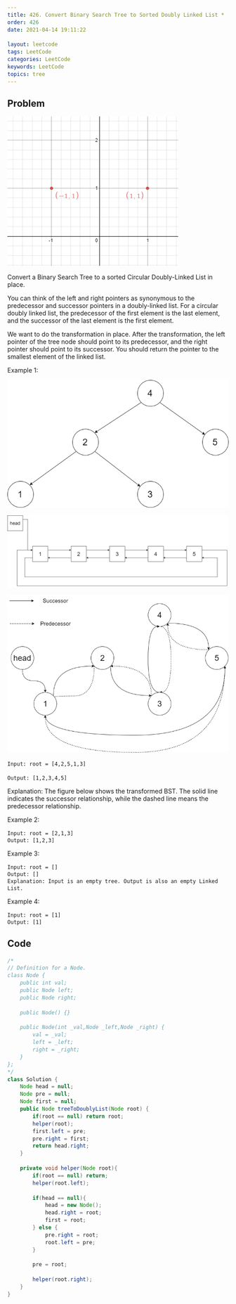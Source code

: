 ```yaml
---
title: 426. Convert Binary Search Tree to Sorted Doubly Linked List *
order: 426
date: 2021-04-14 19:11:22

layout: leetcode
tags: LeetCode
categories: LeetCode
keywords: LeetCode
topics: tree
---
```


## Problem

![image tooltip here](./assets/356-1.png)

Convert a Binary Search Tree to a sorted Circular Doubly-Linked List in place.

You can think of the left and right pointers as synonymous to the predecessor and successor pointers in a doubly-linked list. For a circular doubly linked list, the predecessor of the first element is the last element, and the successor of the last element is the first element.

We want to do the transformation in place. After the transformation, the left pointer of the tree node should point to its predecessor, and the right pointer should point to its successor. You should return the pointer to the smallest element of the linked list.

Example 1:

![image tooltip here](./assets/426-1.png)

![image tooltip here](./assets/426-2.png)

![image tooltip here](./assets/426-3.png)

```
Input: root = [4,2,5,1,3]

Output: [1,2,3,4,5]
```

Explanation: The figure below shows the transformed BST. The solid line indicates the successor relationship, while the dashed line means the predecessor relationship.

Example 2:

```
Input: root = [2,1,3]
Output: [1,2,3]
```

Example 3:

```
Input: root = []
Output: []
Explanation: Input is an empty tree. Output is also an empty Linked List.
```

Example 4:

```
Input: root = [1]
Output: [1]
```

## Code

```java
/*
// Definition for a Node.
class Node {
    public int val;
    public Node left;
    public Node right;

    public Node() {}

    public Node(int _val,Node _left,Node _right) {
        val = _val;
        left = _left;
        right = _right;
    }
};
*/
class Solution {
    Node head = null;
    Node pre = null;
    Node first = null;
    public Node treeToDoublyList(Node root) {
        if(root == null) return root;
        helper(root);
        first.left = pre;
        pre.right = first;
        return head.right;
    }

    private void helper(Node root){
        if(root == null) return;
        helper(root.left);

        if(head == null){
            head = new Node();
            head.right = root;
            first = root;
        } else {
            pre.right = root;
            root.left = pre;
        }

        pre = root;

        helper(root.right);
    }
}
```
